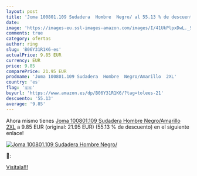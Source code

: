 ```yaml
---
layout: post
title: 'Joma 100801.109 Sudadera  Hombre  Negro/ al 55.13 % de descuento'
date: 
image: 'https://images-eu.ssl-images-amazon.com/images/I/41UkPlpxDwL._SL200_.jpg'
comments: true
category: ofertas
author: ring
slug: 'B06Y31R1K6-es'
actualPrice: 9.85 EUR
currency: EUR
price: 9.85
comparePrice: 21.95 EUR
prodname: 'Joma 100801.109 Sudadera  Hombre  Negro/Amarillo  2XL'
country: 'es'
flag: '🇪🇸'
buyurl: 'https://www.amazon.es/dp/B06Y31R1K6/?tag=tolees-21'
descuento: '55.13'
average: '9.85'
---
```


Ahora mismo tienes [Joma 100801.109 Sudadera  Hombre  Negro/Amarillo  2XL](https://www.amazon.es/dp/B06Y31R1K6/?tag=tolees-21) a 9.85 EUR (original: 21.95 EUR) (55.13 %  de descuento) en el siguiente enlace!

[![Joma 100801.109 Sudadera  Hombre  Negro/](https://images-eu.ssl-images-amazon.com/images/I/41UkPlpxDwL._SL200_.jpg)](https://www.amazon.es/dp/B06Y31R1K6/?tag=tolees-21)

🔎:


[Visítala!!!](https://www.amazon.es/dp/B06Y31R1K6/?tag=tolees-21)
